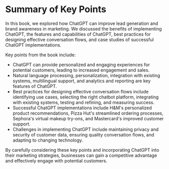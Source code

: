 Summary of Key Points
=================================

In this book, we explored how ChatGPT can improve lead generation and brand awareness in marketing. We discussed the benefits of implementing ChatGPT, the features and capabilities of ChatGPT, best practices for designing effective conversation flows, and case studies of successful ChatGPT implementations.

Key points from the book include:

* ChatGPT can provide personalized and engaging experiences for potential customers, leading to increased engagement and sales.
* Natural language processing, personalization, integration with existing systems, multilingual support, and analytics and reporting are key features of ChatGPT.
* Best practices for designing effective conversation flows include identifying use cases, selecting the right chatbot platform, integrating with existing systems, testing and refining, and measuring success.
* Successful ChatGPT implementations include H\&M's personalized product recommendations, Pizza Hut's streamlined ordering processes, Sephora's virtual makeup try-ons, and Mastercard's improved customer support.
* Challenges in implementing ChatGPT include maintaining privacy and security of customer data, ensuring quality conversation flows, and adapting to changing technology.

By carefully considering these key points and incorporating ChatGPT into their marketing strategies, businesses can gain a competitive advantage and effectively engage with potential customers.
